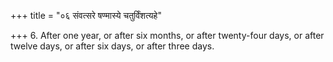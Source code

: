 +++
title = "०६ संवत्सरे षण्मास्ये चतुर्विंशत्यहे"

+++
6. After one year, or after six months, or after twenty-four days, or after twelve days, or after six days, or after three days.
